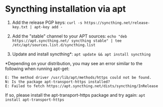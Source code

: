 # Syncthing installation via apt

1. Add the release PGP keys:
`curl -s https://syncthing.net/release-key.txt | apt-key add -`

2. Add the "stable" channel to your APT sources:
`echo "deb https://apt.syncthing.net/ syncthing stable" | tee /etc/apt/sources.list.d/syncthing.list`

3. Update and install syncthing*:
`apt update && apt install syncthing`

*Depending on your distribution, you may see an error similar to the following when running apt-get:

```
E: The method driver /usr/lib/apt/methods/https could not be found.
N: Is the package apt-transport-https installed?
E: Failed to fetch https://apt.syncthing.net/dists/syncthing/InRelease
```

If so, please install the apt-transport-https package and try again:
`apt install apt-transport-https`
